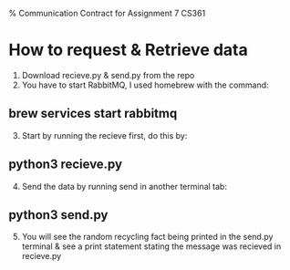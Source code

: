% Communication Contract for Assignment 7 CS361 

# How to request & Retrieve data

1) Download recieve.py & send.py from the repo
2) You have to start RabbitMQ, I used homebrew with the command: 
## brew services start rabbitmq
3) Start by running the recieve first, do this by:
## python3 recieve.py
4) Send the data by running send in another terminal tab:
## python3 send.py
5) You will see the random recycling fact being printed in the send.py terminal & see a print statement stating the message was recieved in recieve.py
